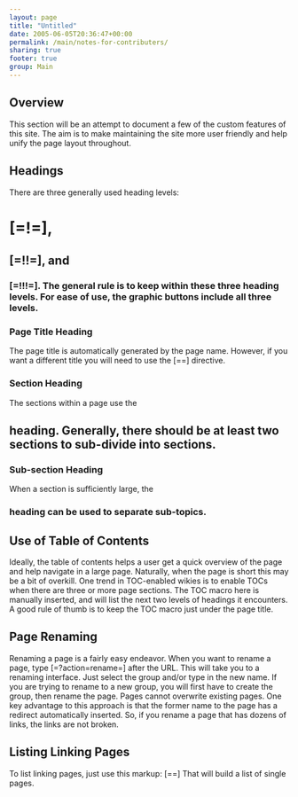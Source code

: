 ```yaml
---
layout: page
title: "Untitled"
date: 2005-06-05T20:36:47+00:00
permalink: /main/notes-for-contributers/
sharing: true
footer: true
group: Main
---
```




## Overview

This section will be an attempt to document a few of the custom features of this site. The aim is to make maintaining the site more user friendly and help unify the page layout throughout.

## Headings

There are three generally used heading levels: <h1>[=!=], <h2> [=!!=], and <h3> [=!!!=]. The general rule is to keep within these three heading levels. For ease of use, the graphic buttons include all three levels.

### Page Title Heading

The page title is automatically generated by the page name. However, if you want a different title you will need to use the [==] directive.

### Section Heading

The sections within a page use the <h2> heading. Generally, there should be at least two sections to sub-divide into sections.

### Sub-section Heading

When a section is sufficiently large, the <h3> heading can be used to separate sub-topics.

## Use of Table of Contents

Ideally, the table of contents helps a user get a quick overview of the page and help navigate in a large page. Naturally, when the page is short this may be a bit of overkill. One trend in TOC-enabled wikies is to enable TOCs  when there are three or more page sections. The TOC macro here is manually inserted, and will list the next two levels of headings it encounters. A good rule of thumb is to keep the TOC macro just under the page title.

## Page Renaming

Renaming a page is a fairly easy endeavor. When you want to rename a page, type [=?action=rename=] after the URL. This will take you to a renaming interface. Just select the group and/or type in the new name. If you are trying to rename to a new group, you will first have to create the group, then rename the page. Pages cannot overwrite existing pages. One key advantage to this approach is that the former name to the page has a redirect automatically inserted. So, if you rename a page that has dozens of links, the links are not broken.

## Listing Linking Pages

To list linking pages, just use this markup: [==] That will build a list of single pages.
